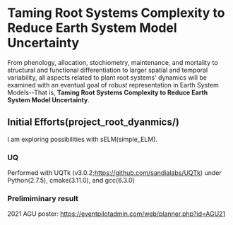 # Taming Root Systems Complexity to Reduce Earth System Model Uncertainty
From phenology, allocation, stochiometry, maintenance, and mortality to structural and functional differentiation to larger spatial and temporal variability, all aspects related to plant root systems' dynamics will be examined with an eventual goal of robust representation in Earth System Models--That is, **Taming Root Systems Complexity to Reduce Earth System Model Uncertainty**.

## Initial Efforts(project_root_dyanmics/)
I am exploring possibilities with sELM(simple_ELM).

### UQ
Performed with UQTk (v3.0.2;https://github.com/sandialabs/UQTk) under Python(2.7.5), cmake(3.11.0), and gcc(6.3.0)

### Prelimiminary result
2021 AGU poster: https://eventpilotadmin.com/web/planner.php?id=AGU21
